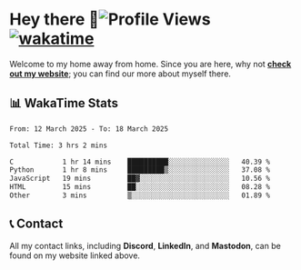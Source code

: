# Hey there :wave:![Profile Views](https://komarev.com/ghpvc/?username=skifli) [![wakatime](https://wakatime.com/badge/user/b4317b02-0c6d-457b-82a4-a448b8a8d1df.svg)](https://wakatime.com/@b4317b02-0c6d-457b-82a4-a448b8a8d1df)

Welcome to my home away from home. Since you are here, why not [**check out my website**](https://skifli.github.io); you can find our more about myself there.

## 📊 WakaTime Stats

<!--START_SECTION:waka-->

```txt
From: 12 March 2025 - To: 18 March 2025

Total Time: 3 hrs 2 mins

C            1 hr 14 mins    ██████████░░░░░░░░░░░░░░░   40.39 %
Python       1 hr 8 mins     █████████▒░░░░░░░░░░░░░░░   37.08 %
JavaScript   19 mins         ██▓░░░░░░░░░░░░░░░░░░░░░░   10.56 %
HTML         15 mins         ██░░░░░░░░░░░░░░░░░░░░░░░   08.28 %
Other        3 mins          ▒░░░░░░░░░░░░░░░░░░░░░░░░   01.89 %
```

<!--END_SECTION:waka-->

## 📞 Contact

All my contact links, including **Discord**, **LinkedIn**, and **Mastodon**, can be found on my website linked above.
